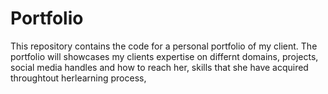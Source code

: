 # Portfolio

This repository contains the code for a personal portfolio of my client. The portfolio will showcases my clients expertise on differnt domains, projects, social media handles and how to reach her, skills that she have acquired throughtout herlearning process,

